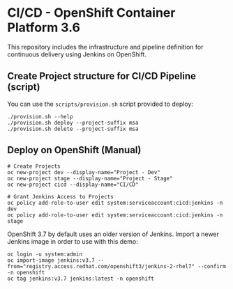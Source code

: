 # CI/CD - OpenShift Container Platform 3.6

This repository includes the infrastructure and pipeline definition for continuous delivery using Jenkins on OpenShift.

## Create Project structure for CI/CD Pipeline (script)

You can use the `scripts/provision.sh` script provided to deploy:

  ```
  ./provision.sh --help
  ./provision.sh deploy --project-suffix msa
  ./provision.sh delete --project-suffix msa
  ```

## Deploy on OpenShift (Manual)

  ```shell
  # Create Projects
  oc new-project dev --display-name="Project - Dev"
  oc new-project stage --display-name="Project - Stage"
  oc new-project cicd --display-name="CI/CD"

  # Grant Jenkins Access to Projects
  oc policy add-role-to-user edit system:serviceaccount:cicd:jenkins -n dev
  oc policy add-role-to-user edit system:serviceaccount:cicd:jenkins -n stage
  ```
OpenShift 3.7 by default uses an older version of Jenkins. Import a newer Jenkins image in order to use with this demo:
  ```
  oc login -u system:admin
  oc import-image jenkins:v3.7 --from="registry.access.redhat.com/openshift3/jenkins-2-rhel7" --confirm -n openshift
  oc tag jenkins:v3.7 jenkins:latest -n openshift
